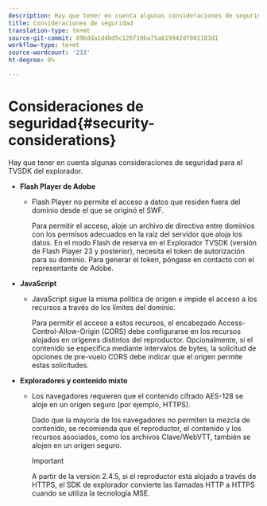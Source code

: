 ```yaml
---
description: Hay que tener en cuenta algunas consideraciones de seguridad para el TVSDK del explorador.
title: Consideraciones de seguridad
translation-type: tm+mt
source-git-commit: 89bdda1d4bd5c126f19ba75a819942df901183d1
workflow-type: tm+mt
source-wordcount: '233'
ht-degree: 0%

---
```



# Consideraciones de seguridad{#security-considerations}

Hay que tener en cuenta algunas consideraciones de seguridad para el TVSDK del explorador.

* **Flash Player de Adobe**

   * Flash Player no permite el acceso a datos que residen fuera del dominio desde el que se originó el SWF.

      Para permitir el acceso, aloje un archivo de directiva entre dominios con los permisos adecuados en la raíz del servidor que aloja los datos. En el modo Flash de reserva en el Explorador TVSDK (versión de Flash Player 23 y posterior), necesita el token de autorización para su dominio. Para generar el token, póngase en contacto con el representante de Adobe.

* **JavaScript**

   * JavaScript sigue la misma política de origen e impide el acceso a los recursos a través de los límites del dominio.

      Para permitir el acceso a estos recursos, el encabezado Access-Control-Allow-Origin (CORS) debe configurarse en los recursos alojados en orígenes distintos del reproductor. Opcionalmente, si el contenido se especifica mediante intervalos de bytes, la solicitud de opciones de pre-vuelo CORS debe indicar que el origen permite estas solicitudes.

* **Exploradores y contenido mixto**

   * Los navegadores requieren que el contenido cifrado AES-128 se aloje en un origen seguro (por ejemplo, HTTPS).

      Dado que la mayoría de los navegadores no permiten la mezcla de contenido, se recomienda que el reproductor, el contenido y los recursos asociados, como los archivos Clave/WebVTT, también se alojen en un origen seguro.

      >[!IMPORTANT]
      >
      >A partir de la versión 2.4.5, si el reproductor está alojado a través de HTTPS, el SDK de explorador convierte las llamadas HTTP a HTTPS cuando se utiliza la tecnología MSE.

